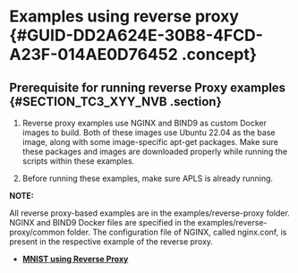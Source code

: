 # Examples using reverse proxy {#GUID-DD2A624E-30B8-4FCD-A23F-014AE0D76452 .concept}

## Prerequisite for running reverse Proxy examples {#SECTION_TC3_XYY_NVB .section}

1.  Reverse proxy examples use NGINX and BIND9 as custom Docker images to build. Both of these images use Ubuntu 22.04 as the base image, along with some image-specific apt-get packages. Make sure these packages and images are downloaded properly while running the scripts within these examples.

2.  Before running these examples, make sure APLS is already running.


**NOTE:**

All reverse proxy-based examples are in the examples/reverse-proxy folder. NGINX and BIND9 Docker files are specified in the examples/reverse-proxy/common folder. The configuration file of NGINX, called nginx.conf, is present in the respective example of the reverse proxy.

-   **[MNIST using Reverse Proxy](GUID-9BD49A0E-88FF-4F9F-B722-CE9E1AF1CE5B.md)**  


